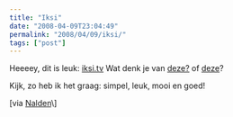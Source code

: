 ```yaml
---
title: "Iksi"
date: "2008-04-09T23:04:49"
permalink: "2008/04/09/iksi/"
tags: ["post"]
---
```

Heeeey, dit is leuk: [iksi.tv](http://iksi.tv/ "http://iksi.tv/") Wat denk je van [deze?](http://iksi.tv/20080225 "http://iksi.tv/20080225") of [deze](http://iksi.tv/20070905 "http://iksi.tv/20070905")?

Kijk, zo heb ik het graag: simpel, leuk, mooi en goed!

\[via [Nalden](http://www.nalden.net/#/newsitem/320/ "http://www.nalden.net/#/newsitem/320/")\]
